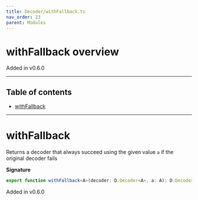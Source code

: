 ```yaml
---
title: Decoder/withFallback.ts
nav_order: 23
parent: Modules
---
```


# withFallback overview

Added in v0.6.0

---

<h2 class="text-delta">Table of contents</h2>

- [withFallback](#withfallback)

---

# withFallback

Returns a decoder that always succeed using the given value `a` if the original decoder fails

**Signature**

```ts
export function withFallback<A>(decoder: D.Decoder<A>, a: A): D.Decoder<A> { ... }
```

Added in v0.6.0
